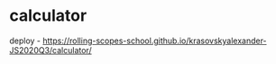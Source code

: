 # calculator
deploy - https://rolling-scopes-school.github.io/krasovskyalexander-JS2020Q3/calculator/
